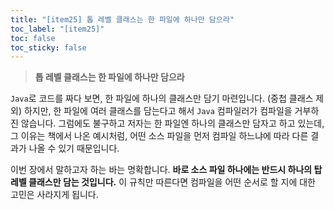 ```yaml
---
title: "[item25] 톱 레벨 클래스는 한 파일에 하나만 담으라"
toc_label: "[item25]"
toc: false
toc_sticky: false
---
```


> **톱 레벨 클래스는 한 파일에 하나만 담으라**

`Java`로 코드를 짜다 보면, 한 파일에 하나의 클래스만 담기 마련입니다. (중첩 클래스 제외) 하지만, 한 파일에 여러 클래스를 담는다고 해서 `Java` 컴파일러가 컴파일을 거부하진 않습니다. 그럼에도 불구하고 저자는 한 파일엔 하나의 클래스만 담자고 하고 있는데, 그 이유는 책에서 나온 예시처럼, 어떤 소스 파일을 먼저 컴파일 하느냐에 따라 다른 결과가 나올 수 있기 때문입니다.

이번 장에서 말하고자 하는 바는 명확합니다. **바로 소스 파일 하나에는 반드시 하나의 탑레벨 클래스만 담는 것입니다.** 이 규칙만 따른다면 컴파일을 어떤 순서로 할 지에 대한 고민은 사라지게 됩니다.
